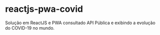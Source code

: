 # reactjs-pwa-covid
Solução em ReactJS e PWA consultado API Pública e exibindo a evolução do COVID-19 no mundo.
